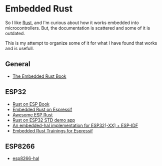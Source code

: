 # Embedded Rust

So I like [Rust](https://www.rust-lang.org/), and I'm curious about how it works embedded into microcontrollers.  But, the documentation is scattered and some of it is outdated.

This is my attempt to organize some of it for what I have found that works and is usefull.

## General
* [The Embedded Rust Book](https://docs.rust-embedded.org/book/intro/index.html)

## ESP32
* [Rust on ESP Book](https://esp-rs.github.io/book/introduction.html)
* [Embedded Rust on Espressif](https://espressif-trainings.ferrous-systems.com/01_intro.html)
* [Awesome ESP Rust](https://github.com/esp-rs/awesome-esp-rust)
* [Rust on ESP32 STD demo app](https://github.com/ivmarkov/rust-esp32-std-demo)
* [An embedded-hal implementation for ESP32[-XX] + ESP-IDF](https://github.com/esp-rs/esp-idf-hal)
* [Embedded Rust Trainings for Espressif](https://github.com/ferrous-systems/espressif-trainings)

## ESP8266
* [esp8266-hal](https://github.com/esp-rs/esp8266-hal)
